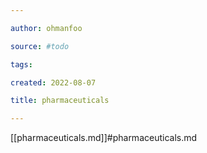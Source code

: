 ```yaml
---

author: ohmanfoo

source: #todo

tags: 

created: 2022-08-07

title: pharmaceuticals

---
```

[[pharmaceuticals.md]]#pharmaceuticals.md